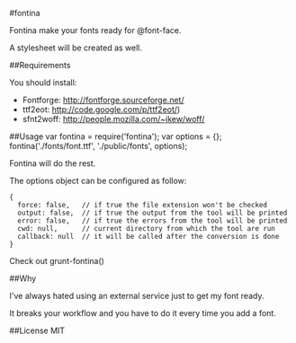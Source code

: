 #fontina

Fontina make your fonts ready for @font-face.

A stylesheet will be created as well.

##Requirements

You should install:

 - Fontforge:   http://fontforge.sourceforge.net/
 - ttf2eot:     http://code.google.com/p/ttf2eot/)
 - sfnt2woff:   http://people.mozilla.com/~jkew/woff/

##Usage
    var fontina = require('fontina');
    var options = {};
    fontina('./fonts/font.ttf', './public/fonts', options);

Fontina will do the rest.

The options object can be configured as follow:

    {
      force: false,   // if true the file extension won't be checked
      output: false,  // if true the output from the tool will be printed
      error: false,   // if true the errors from the tool will be printed
      cwd: null,      // current directory from which the tool are run
      callback: null  // it will be called after the conversion is done
    }
    
Check out grunt-fontina()
    
##Why

I've always hated using an external service just to get my font ready.

It breaks your workflow and you have to do it every time you add a font.

##License
MIT
